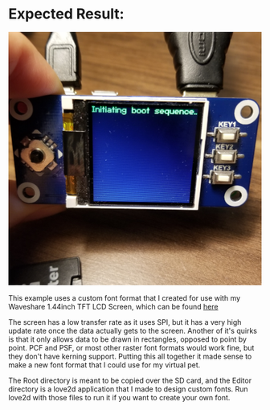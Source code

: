 # Expected Result:
![Result Image](result.png)

This example uses a custom font format that I created for use with my Waveshare 1.44inch TFT LCD Screen, which can be found [here](https://www.waveshare.com/1.44inch-lcd-hat.htm)

The screen has a low transfer rate as it uses SPI, but it has a very high update rate once the data actually gets to the screen.
Another of it's quirks is that it only allows data to be drawn in rectangles, opposed to point by point.
PCF and PSF, or most other raster font formats would work fine, but they don't have kerning support.
Putting this all together it made sense to make a new font format that I could use for my virtual pet.

The Root directory is meant to be copied over the SD card, and the Editor directory is a love2d application that I made to
design custom fonts. Run love2d with those files to run it if you want to create your own font.
